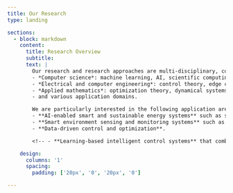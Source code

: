 ```yaml
---
title: Our Research
type: landing

sections:
  - block: markdown
    content:
      title: Research Overview
      subtitle:
      text: |
        Our research and research approaches are multi-disciplinary, combining theories and techniques from
        - *Computer science*: machine learning, AI, scientific computing;
        - *Electrical and computer engineering*: control theory, edge computing, internet-of-things (IoT), sensors, embedded systems;
        - *Applied mathematics*: optimization theory, dynamical systems;
        - and various application domains.

        We are particularly interested in the following application areas:
        - **AI-enabled smart and sustainable energy systems** such as smart buildings, connected communities, smart grids, smart cities.
        - **Smart environment sensing and monitoring systems** such as mobile robotic sensor networks (MRSN), wireless sensor networks, IoT sensing and monitoring in the built environments.
        - **Data-driven control and optimization**.

        <!-- - **Learning-based intelligent control systems** that combine machine learning (and AI), computing, optimization, and control theory.  Applications are in energy systems (particularly smart buildings and connected communities), multi-agent systems (e.g., mobile sensing networks), and transportation (e.g., advanced driver-assistance systems, self-driving cars, autonomous drones). -->

    design:
      columns: '1'
      spacing:
        padding: ['20px', '0', '20px', '0']

---
```

